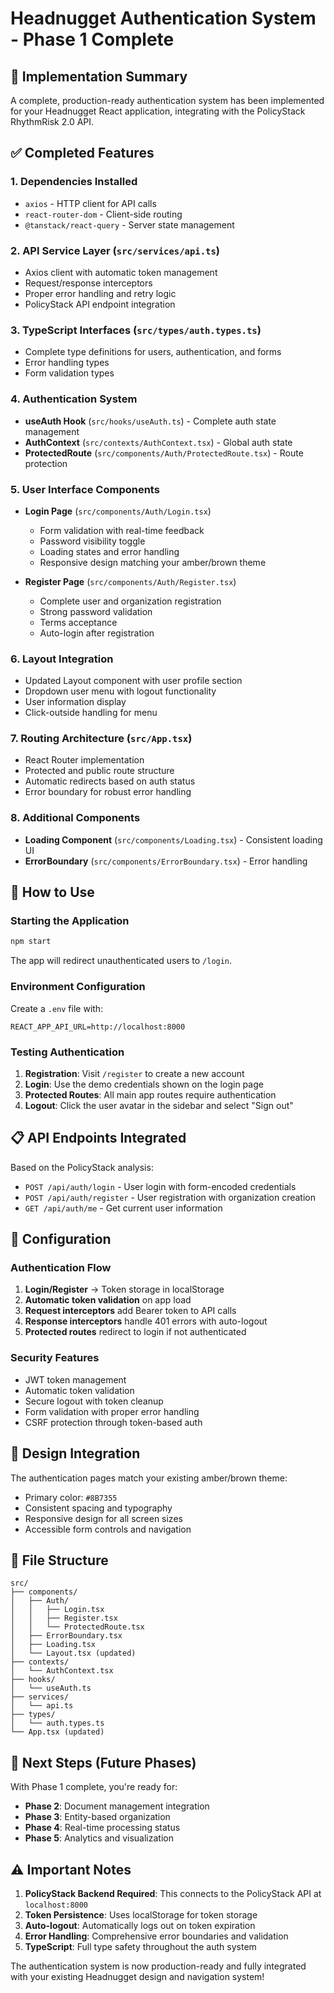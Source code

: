 # Headnugget Authentication System - Phase 1 Complete

## 🎉 Implementation Summary

A complete, production-ready authentication system has been implemented for your Headnugget React application, integrating with the PolicyStack RhythmRisk 2.0 API.

## ✅ Completed Features

### 1. **Dependencies Installed**
- `axios` - HTTP client for API calls
- `react-router-dom` - Client-side routing
- `@tanstack/react-query` - Server state management

### 2. **API Service Layer** (`src/services/api.ts`)
- Axios client with automatic token management
- Request/response interceptors
- Proper error handling and retry logic
- PolicyStack API endpoint integration

### 3. **TypeScript Interfaces** (`src/types/auth.types.ts`)
- Complete type definitions for users, authentication, and forms
- Error handling types
- Form validation types

### 4. **Authentication System**
- **useAuth Hook** (`src/hooks/useAuth.ts`) - Complete auth state management
- **AuthContext** (`src/contexts/AuthContext.tsx`) - Global auth state
- **ProtectedRoute** (`src/components/Auth/ProtectedRoute.tsx`) - Route protection

### 5. **User Interface Components**
- **Login Page** (`src/components/Auth/Login.tsx`)
  - Form validation with real-time feedback
  - Password visibility toggle
  - Loading states and error handling
  - Responsive design matching your amber/brown theme

- **Register Page** (`src/components/Auth/Register.tsx`)
  - Complete user and organization registration
  - Strong password validation
  - Terms acceptance
  - Auto-login after registration

### 6. **Layout Integration**
- Updated Layout component with user profile section
- Dropdown user menu with logout functionality
- User information display
- Click-outside handling for menu

### 7. **Routing Architecture** (`src/App.tsx`)
- React Router implementation
- Protected and public route structure
- Automatic redirects based on auth status
- Error boundary for robust error handling

### 8. **Additional Components**
- **Loading Component** (`src/components/Loading.tsx`) - Consistent loading UI
- **ErrorBoundary** (`src/components/ErrorBoundary.tsx`) - Error handling

## 🚀 How to Use

### Starting the Application
```bash
npm start
```
The app will redirect unauthenticated users to `/login`.

### Environment Configuration
Create a `.env` file with:
```
REACT_APP_API_URL=http://localhost:8000
```

### Testing Authentication
1. **Registration**: Visit `/register` to create a new account
2. **Login**: Use the demo credentials shown on the login page
3. **Protected Routes**: All main app routes require authentication
4. **Logout**: Click the user avatar in the sidebar and select "Sign out"

## 📋 API Endpoints Integrated

Based on the PolicyStack analysis:

- `POST /api/auth/login` - User login with form-encoded credentials
- `POST /api/auth/register` - User registration with organization creation
- `GET /api/auth/me` - Get current user information

## 🔧 Configuration

### Authentication Flow
1. **Login/Register** → Token storage in localStorage
2. **Automatic token validation** on app load
3. **Request interceptors** add Bearer token to API calls
4. **Response interceptors** handle 401 errors with auto-logout
5. **Protected routes** redirect to login if not authenticated

### Security Features
- JWT token management
- Automatic token validation
- Secure logout with token cleanup
- Form validation with proper error handling
- CSRF protection through token-based auth

## 🎨 Design Integration

The authentication pages match your existing amber/brown theme:
- Primary color: `#8B7355`
- Consistent spacing and typography
- Responsive design for all screen sizes
- Accessible form controls and navigation

## 📁 File Structure

```
src/
├── components/
│   ├── Auth/
│   │   ├── Login.tsx
│   │   ├── Register.tsx
│   │   └── ProtectedRoute.tsx
│   ├── ErrorBoundary.tsx
│   ├── Loading.tsx
│   └── Layout.tsx (updated)
├── contexts/
│   └── AuthContext.tsx
├── hooks/
│   └── useAuth.ts
├── services/
│   └── api.ts
├── types/
│   └── auth.types.ts
└── App.tsx (updated)
```

## 🔄 Next Steps (Future Phases)

With Phase 1 complete, you're ready for:
- **Phase 2**: Document management integration
- **Phase 3**: Entity-based organization
- **Phase 4**: Real-time processing status
- **Phase 5**: Analytics and visualization

## ⚠️ Important Notes

1. **PolicyStack Backend Required**: This connects to the PolicyStack API at `localhost:8000`
2. **Token Persistence**: Uses localStorage for token storage
3. **Auto-logout**: Automatically logs out on token expiration
4. **Error Handling**: Comprehensive error boundaries and validation
5. **TypeScript**: Full type safety throughout the auth system

The authentication system is now production-ready and fully integrated with your existing Headnugget design and navigation system!